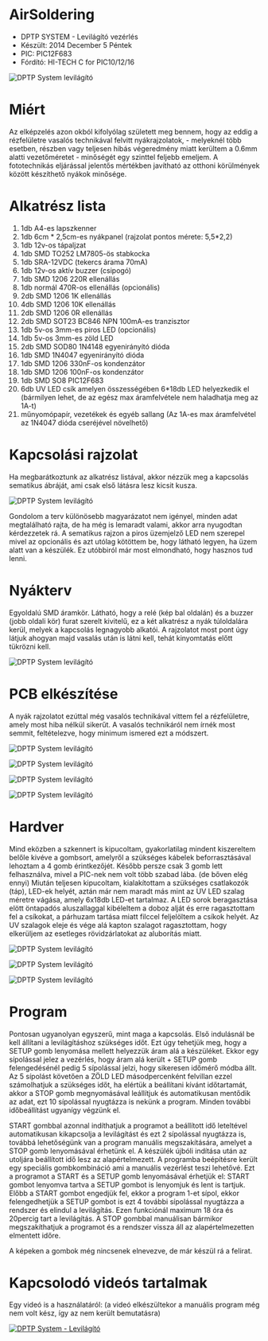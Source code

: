 # AirSoldering
* DPTP SYSTEM - Levilágító vezérlés
* Készült:   2014 December 5 Péntek
* PIC: PIC12F683
* Fórdító:  HI-TECH C for PIC10/12/16

![DPTP System levilágító](https://github.com/DPTPSystem/UltravioletLedLight/blob/master/images/131744_2014-12-04_19_58_42.jpg "DPTP System levilágító")

# Miért
Az elképzelés azon okból kifolyólag született meg bennem, hogy az eddig a rézfelületre vasalós technikával felvitt nyákrajzolatok, -
melyeknél több esetben, részben vagy teljesen hibás végeredmény miatt kerültem a 0.6mm alatti vezetőméretet - minőségét egy szinttel feljebb 
emeljem. A fototechnikás eljárással jelentős mértékben javítható az otthoni körülmények között készíthető nyákok minősége.

# Alkatrész lista
1. 1db A4-es lapszkenner
2. 1db 6cm * 2,5cm-es nyákpanel (rajzolat pontos mérete: 5,5*2,2)
3. 1db 12v-os tápaljzat
4. 1db SMD TO252 LM7805-ös stabkocka
5. 1db SRA-12VDC (tekercs árama 70mA)
6. 1db 12v-os aktív buzzer (csipogó)
7. 1db SMD 1206 220R ellenállás
8. 1db normál 470R-os ellenállás (opcionális)
9. 2db SMD 1206 1K ellenállás
10. 4db SMD 1206 10K ellenállás
11. 2db SMD 1206 0R ellenállás
12. 2db SMD SOT23 BC846 NPN 100mA-es tranzisztor
13. 1db 5v-os 3mm-es piros LED (opcionális)
14. 1db 5v-os 3mm-es zöld LED
15. 2db SMD SOD80 1N4148 egyenirányító dióda
16. 1db SMD 1N4047 egyenirányító dióda
17. 1db SMD 1206 330nF-os kondenzátor
18. 1db SMD 1206 100nF-os kondenzátor
19. 1db SMD SO8 PIC12F683
20. 6db UV LED csík amelyen összességében 6*18db LED helyezkedik el (bármilyen lehet, de az egész max áramfelvétele nem haladhatja meg az 1A-t)
21. műnyomópapír, vezetékek és egyéb sallang
(Az 1A-es max áramfelvétel az 1N4047 dióda cseréjével növelhető)

# Kapcsolási rajzolat
Ha megbarátkoztunk az alkatrész listával, akkor nézzük meg a kapcsolás sematikus ábráját, ami csak első látásra lesz kicsit kusza.

![DPTP System levilágító](https://github.com/DPTPSystem/UltravioletLedLight/blob/master/images/131744_levilagito_sematik_2.jpg "DPTP System levilágító")

Gondolom a terv különösebb magyarázatot nem igényel, minden adat megtalálható rajta, de ha még is lemaradt valami, akkor arra nyugodtan 
kérdezzetek rá. A sematikus rajzon a piros üzemjelző LED nem szerepel mivel az opcionális és azt utólag kötöttem be, hogy látható legyen, 
ha üzem alatt van a készülék. Ez utóbbiról már most elmondható, hogy hasznos tud lenni.

# Nyákterv
Egyoldalú SMD áramkör.
Látható, hogy a relé (kép bal oldalán) és a buzzer (jobb oldali kör) furat szerelt kivitelű, ez a két alkatrész a nyák túloldalára kerül, 
melyek a kapcsolás legnagyobb alkatói. A rajzolatot most pont úgy látjuk ahogyan majd vasalás után is látni kell, tehát kinyomtatás előtt
tükrözni kell.

![DPTP System levilágító](https://github.com/DPTPSystem/UltravioletLedLight/blob/master/images/131744_levilagito_nyakterv.jpg "DPTP System levilágító")

# PCB elkészítése
A nyák rajzolatot ezúttal még vasalós technikával vittem fel a rézfelületre, amely most hiba nélkül sikerűt. A vasalós technikáról nem írnék 
most semmit, feltételezve, hogy minimum ismered ezt a módszert.

![DPTP System levilágító](https://github.com/DPTPSystem/UltravioletLedLight/blob/master/images/131744_2014-12-03_14_59_48.jpg "DPTP System levilágító")

![DPTP System levilágító](https://github.com/DPTPSystem/UltravioletLedLight/blob/master/images/131744_2014-12-03_15_23_24.jpg "DPTP System levilágító")

![DPTP System levilágító](https://github.com/DPTPSystem/UltravioletLedLight/blob/master/images/131744_2014-12-03_16_31_40.jpg "DPTP System levilágító")

![DPTP System levilágító](https://github.com/DPTPSystem/UltravioletLedLight/blob/master/images/131744_2014-12-03_18_23_43.jpg "DPTP System levilágító")

# Hardver
Mind eközben a szkennert is kipucoltam, gyakorlatilag mindent kiszereltem belőle kivéve a gombsort, amelyről a szükséges kábelek beforrasztásával 
lehoztam a 4 gomb érintkezőjét. Később persze csak 3 gomb lett felhasználva, mivel a PIC-nek nem volt több szabad lába. (de bőven elég ennyi) 
Miután teljesen kipucoltam, kialakítottam a szükséges csatlakozók (táp), LED-ek helyét, aztán már nem maradt más mint az UV LED szalag méretre 
vágása, amely 6x18db LED-et tartalmaz. A LED sorok beragasztása elött öntapadós aluszallaggal kibéleltem a doboz alját és erre ragasztottam 
fel a csíkokat, a párhuzam tartása miatt filccel feljelöltem a csíkok helyét. Az UV szalagok eleje és vége alá kapton szalagot ragasztottam, hogy 
elkerüljem az esetleges rövidzárlatokat az aluborítás miatt.

![DPTP System levilágító](https://github.com/DPTPSystem/UltravioletLedLight/blob/master/images/131744_2014-12-01_15_21_21.jpg "DPTP System levilágító")

![DPTP System levilágító](https://github.com/DPTPSystem/UltravioletLedLight/blob/master/images/131744_2014-12-05_20_52_10.jpg "DPTP System levilágító")

![DPTP System levilágító](https://github.com/DPTPSystem/UltravioletLedLight/blob/master/images/131744_2014-12-01_16_44_05.jpg "DPTP System levilágító")

# Program
Pontosan ugyanolyan egyszerű, mint maga a kapcsolás. Első indulásnál be kell állítani a levilágításhoz szükséges időt. Ezt úgy tehetjük meg,
hogy a SETUP gomb lenyomása mellett helyezzük áram alá a készüléket. Ekkor egy sípolással jelez a vezérlés, hogy áram alá került + SETUP gomb 
felengedésénél pedig 5 sípolással jelzi, hogy sikeresen időmérő módba állt. Az 5 sípolást követően a ZÖLD LED másodpercenként felvillan ezzel 
számolhatjuk a szükséges időt, ha elértük a beállítani kívánt időtartamát, akkor a STOP gomb megnyomásával leállítjuk és automatikusan mentődik 
az adat, ezt 10 sípolással nyugtázza is nekünk a program.
Minden további időbeállítást ugyanígy végzünk el.

START gombbal azonnal indíthatjuk a programot a beállított idő leteltével automatikusan kikapcsolja a levilágítást és ezt 2 sípolással nyugtázza 
is, továbbá lehetőségünk van a program manuális megszakítására, amelyet a STOP gomb lenyomásával érhetünk el. A készülék újbóli indítása után 
az utoljára beállított idő lesz az alapértelmezett. A programba beépítésre került egy speciális gombkombináció ami a manuális vezérlést teszi 
lehetővé. Ezt a programot a START és a SETUP gomb lenyomásával érhetjük el: START gombot lenyomva tartva a SETUP gombot is lenyomjuk és lent is 
tartjuk. Előbb a START gombot engedjük fel, ekkor a program 1-et sípol, ekkor felengedhetjük a SETUP gombot is ezt 4 további sípolással nyugtázza 
a rendszer és elindul a levilágítás. Ezen funkciónál maximum 18 óra és 20percig tart a levilágítás.
A STOP gombbal manuálisan bármikor megszakíthatjuk a programot és a rendszer vissza áll az alapértelmezetten elmentett időre.

A képeken a gombok még nincsenek elnevezve, de már készül rá a felirat.

# Kapcsolodó videós tartalmak
Egy videó is a használatáról: (a videó elkészültekor a manuális program még nem volt kész, így az nem került bemutatásra)

[![DPTP System - Levilágító](https://img.youtube.com/vi/170mpfvTVOU/0.jpg)](https://www.youtube.com/watch?v=170mpfvTVOU)

